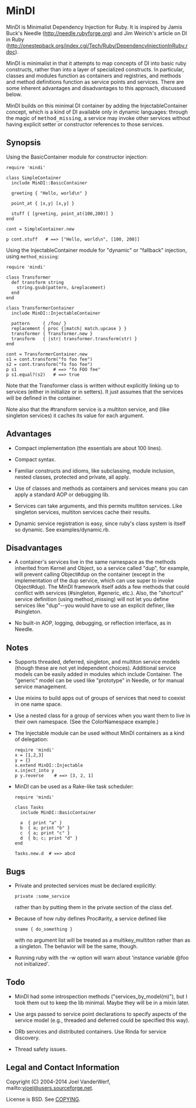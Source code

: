 MinDI
=====

MinDI is Minimalist Dependency Injection for Ruby. It is inspired by Jamis Buck's Needle (http://needle.rubyforge.org) and Jim Weirich's article on DI in Ruby (http://onestepback.org/index.cgi/Tech/Ruby/DependencyInjectionInRuby.rdoc).

MinDI is minimalist in that it attempts to map concepts of DI into basic ruby
constructs, rather than into a layer of specialized constructs. In particular, classes and modules function as containers and registries, and methods and method definitions function as service points and services. There are some inherent advantages and disadvantages to this approach, discussed below.

MinDI builds on this minimal DI container by adding the InjectableContainer concept, which is a kind of DI available only in dynamic languages: through the magic of <tt>method_missing</tt>, a service may invoke other services without having explicit setter or constructor references to those services.

Synopsis
--------

Using the BasicContainer module for constructor injection:

    require 'mindi'

    class SimpleContainer
      include MinDI::BasicContainer

      greeting { "Hello, world\n" }

      point_at { |x,y| [x,y] }

      stuff { [greeting, point_at(100,200)] }
    end

    cont = SimpleContainer.new

    p cont.stuff   # ==> ["Hello, world\n", [100, 200]]

Using the InjectableContainer module for "dynamic" or "fallback" injection, using `method_missing`:

    require 'mindi'

    class Transformer
      def transform string
        string.gsub(pattern, &replacement)
      end
    end

    class TransformerContainer
      include MinDI::InjectableContainer

      pattern     { /foo/ }
      replacement { proc {|match| match.upcase } }
      transformer { Transformer.new }
      transform   { |str| transformer.transform(str) }
    end

    cont = TransformerContainer.new
    s1 = cont.transform("fo foo fee")
    s2 = cont.transform("fo foo fee")
    p s1              # ==> "fo FOO fee"
    p s1.equal?(s2)   # ==> true


Note that the Transformer class is written without explicitly linking up
to services (either in initialize or in setters). It just assumes that
the services will be defined in the container.

Note also that the #transform service is a multiton service, and (like
singleton services) it caches its value for each argument.


Advantages
----------

- Compact implementation (the essentials are about 100 lines).

- Compact syntax.

- Familiar constructs and idioms, like subclassing, module inclusion, nested
  classes, protected and private, all apply.

- Use of classes and methods as containers and services means you can apply a
  standard AOP or debugging lib.

- Services can take arguments, and this permits multiton services. Like singleton services, multiton services cache their results.

- Dynamic service registration is easy, since ruby's class system is itself
  so dynamic. See examples/dynamic.rb.

Disadvantages
-------------

- A container's services live in the same namespace as the methods inherited
  from Kernel and Object, so a service called "dup", for example, will
  prevent calling Object#dup on the container (except in the implementation
  of the dup service, which can use super to invoke Object#dup). The MinDI
  framework itself adds a few methods that could conflict with services
  (#singleton, #generic, etc.). Also, the "shortcut" service definition
  (using method_missing) will not let you define services like "dup"--you
  would have to use an explicit definer, like #singleton.

- No built-in AOP, logging, debugging, or reflection interface, as in Needle.

Notes
-----

- Supports threaded, deferred, singleton, and multiton service models (though
  these are not yet independent choices). Additional service models can be
  easily added in modules which include Container. The "generic" model can
  be used like "prototype" in Needle, or for manual service management.

- Use mixins to build apps out of groups of services that need to coexist in
  one name space.

- Use a nested class for a group of services when you want them to live in
  their own namespace. (See the ColorNamespace example.)

- The Injectable module can be used without MinDI containers as a kind of
  delegation:

      require 'mindi'
      x = [1,2,3]
      y = {}
      x.extend MinDI::Injectable
      x.inject_into y
      p y.reverse    # ==> [3, 2, 1]

- MinDI can be used as a Rake-like task scheduler:

      require 'mindi'
      
      class Tasks
        include MinDI::BasicContainer
        
        a  { print "a" }
        b  { a; print "b" }
        c  { a; print "c" }
        d  { b; c; print "d" }
      end
      
      Tasks.new.d  # ==> abcd 

Bugs
----

- Private and protected services must be declared explicitly:

      private :some_service

  rather than by putting them in the private section of the class def.

- Because of how ruby defines Proc#arity, a service defined like

      sname { do_something }

  with no argument list will be treated as a multikey_multiton rather than
  as a singleton. The behavior will be the same, though.

- Running ruby with the -w option will warn about 'instance variable @foo not
  initialized'.

Todo
----

- MinDI had some introspection methods ("services_by_model(m)"), but I took
  them out to keep the lib minimal. Maybe they will be in a mixin later.

- Use args passed to service point declarations to specify aspects of the
  service model (e.g., threaded and deferred could be specified this way).

- DRb services and distributed containers. Use Rinda for service discovery.

- Thread safety issues.

Legal and Contact Information
-----------------------------

Copyright (C) 2004-2014 Joel VanderWerf, mailto:vjoel@users.sourceforge.net.

License is BSD. See [COPYING](COPYING).
